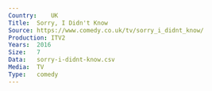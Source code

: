 ```yaml
---
Country:	UK
Title:	Sorry, I Didn't Know
Source:	https://www.comedy.co.uk/tv/sorry_i_didnt_know/
Production:	ITV2
Years:	2016
Size:	7
Data:	sorry-i-didnt-know.csv
Media:	TV
Type:	comedy
---
```

